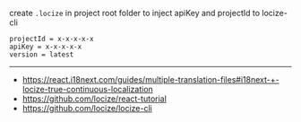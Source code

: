create `.locize` in project root folder to inject apiKey and projectId to locize-cli

```.locize
projectId = x-x-x-x-x
apiKey = x-x-x-x-x
version = latest
```

---

- https://react.i18next.com/guides/multiple-translation-files#i18next-+-locize-true-continuous-localization
- https://github.com/locize/react-tutorial
- https://github.com/locize/locize-cli
